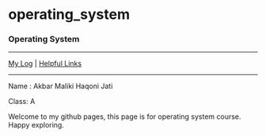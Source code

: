 # operating_system
### Operating System


***

[My Log](TXT) | [Helpful Links](LINKS)

***
Name : Akbar Maliki Haqoni Jati

Class: A

Welcome to my github pages, this page is for operating system course. Happy exploring. 
